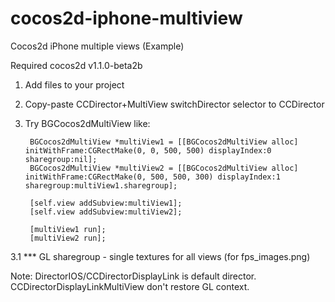 cocos2d-iphone-multiview
========================

Cocos2d iPhone multiple views (Example)

Required cocos2d v1.1.0-beta2b

1. Add files to your project
2. Copy-paste CCDirector+MultiView switchDirector selector to CCDirector
3. Try BGCocos2dMultiView like:

        BGCocos2dMultiView *multiView1 = [[BGCocos2dMultiView alloc] initWithFrame:CGRectMake(0, 0, 500, 500) displayIndex:0 sharegroup:nil];
        BGCocos2dMultiView *multiView2 = [[BGCocos2dMultiView alloc] initWithFrame:CGRectMake(0, 500, 500, 300) displayIndex:1 sharegroup:multiView1.sharegroup];

        [self.view addSubview:multiView1];
        [self.view addSubview:multiView2];
        
        [multiView1 run];
        [multiView2 run];

3.1 *** GL sharegroup - single textures for all views (for fps_images.png)

Note: DirectorIOS/CCDirectorDisplayLink is default director.
 CCDirectorDisplayLinkMultiView don't restore GL context.

